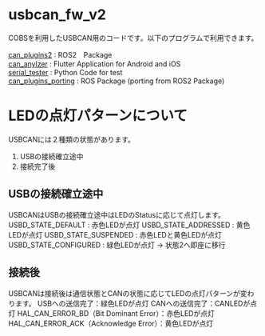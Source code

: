 # usbcan_fw_v2
COBSを利用したUSBCAN用のコードです。以下のプログラムで利用できます。 

[can_plugins2](https://github.com/IndigoCarmine/can_plugins2) : ROS2　Package  
[can_anylzer](https://github.com/IndigoCarmine/can_analyzer) : Flutter Application for Android and iOS  
[serial_tester](https://github.com/IndigoCarmine/serial_tester) : Python Code for test  
[can_plugins_porting](https://github.com/IndigoCarmine/can_plugins2_porting) : ROS Package (porting from ROS2 Package)  


# LEDの点灯パターンについて
USBCANには２種類の状態があります。
1. USBの接続確立途中
2. 接続完了後

## USBの接続確立途中
USBCANはUSBの接続確立途中はLEDのStatusに応じて点灯します。
USBD_STATE_DEFAULT : 赤色LEDが点灯
USBD_STATE_ADDRESSED : 黄色LEDが点灯
USBD_STATE_SUSPENDED : 赤色LEDと黄色LEDが点灯
USBD_STATE_CONFIGURED : 緑色LEDが点灯 -> 状態2へ即座に移行

## 接続後
USBCANは接続後は通信状態とCANの状態に応じてLEDの点灯パターンが変わります。
USBへの送信完了：緑色LEDが点灯
CANへの送信完了：CANLEDが点灯
HAL_CAN_ERROR_BD（Bit Dominant Error）：赤色LEDが点灯
HAL_CAN_ERROR_ACK（Acknowledge Error）：黄色LEDが点灯
